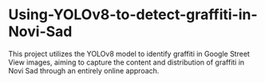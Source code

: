 # Using-YOLOv8-to-detect-graffiti-in-Novi-Sad

This project utilizes the YOLOv8 model to identify graffiti in Google Street View images, aiming to capture the content and distribution of graffiti in Novi Sad through an entirely online approach. 
